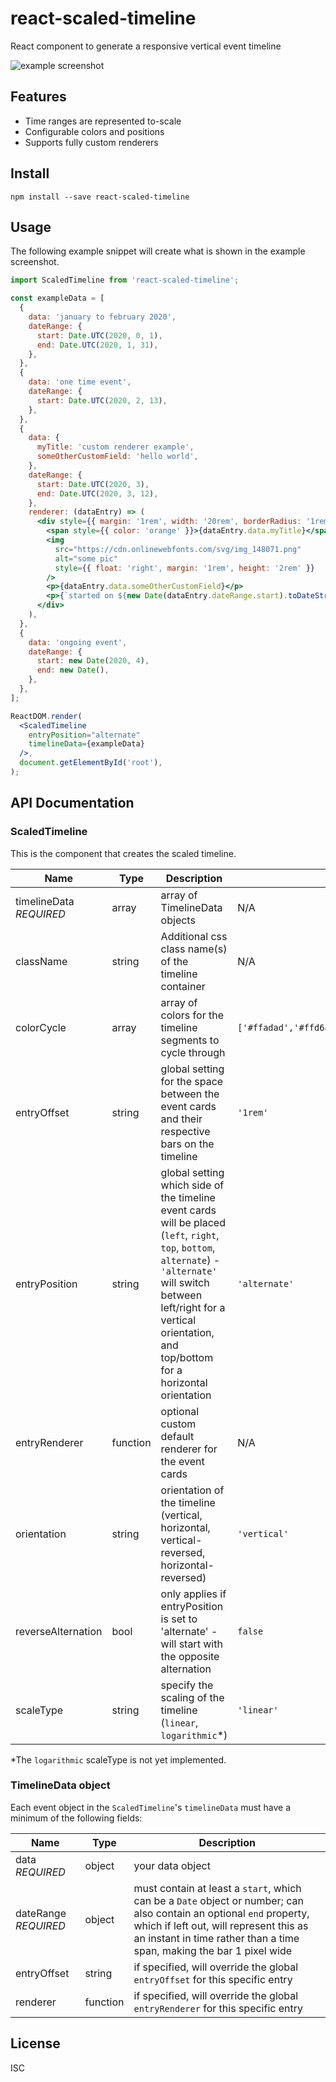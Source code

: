 # react-scaled-timeline
React component to generate a responsive vertical event timeline

![example screenshot]()


## Features

* Time ranges are represented to-scale
* Configurable colors and positions
* Supports fully custom renderers

## Install

```
npm install --save react-scaled-timeline
```

## Usage

The following example snippet will create what is shown in the example screenshot.

```jsx
import ScaledTimeline from 'react-scaled-timeline';

const exampleData = [
  {
    data: 'january to february 2020',
    dateRange: {
      start: Date.UTC(2020, 0, 1),
      end: Date.UTC(2020, 1, 31),
    },
  },
  {
    data: 'one time event',
    dateRange: {
      start: Date.UTC(2020, 2, 13),
    },
  },
  {
    data: {
      myTitle: 'custom renderer example',
      someOtherCustomField: 'hello world',
    },
    dateRange: {
      start: Date.UTC(2020, 3),
      end: Date.UTC(2020, 3, 12),
    },
    renderer: (dataEntry) => (
      <div style={{ margin: '1rem', width: '20rem', borderRadius: '1rem' }}>
        <span style={{ color: 'orange' }}>{dataEntry.data.myTitle}</span>
        <img
          src="https://cdn.onlinewebfonts.com/svg/img_148071.png"
          alt="some pic"
          style={{ float: 'right', margin: '1rem', height: '2rem' }}
        />
        <p>{dataEntry.data.someOtherCustomField}</p>
        <p>{`started on ${new Date(dataEntry.dateRange.start).toDateString()}`}</p>
      </div>
    ),
  },
  {
    data: 'ongoing event',
    dateRange: {
      start: new Date(2020, 4),
      end: new Date(),
    },
  },
];

ReactDOM.render(
  <ScaledTimeline
    entryPosition="alternate"
    timelineData={exampleData}
  />,
  document.getElementById('root'),
);
```

## API Documentation

### ScaledTimeline

This is the component that creates the scaled timeline.

| Name                    | Type   | Description                                                | Default Value           |
| ----------------------- | ------ | ---------------------------------------------------------- | ----------------------- |
| timelineData *REQUIRED* | array  | array of TimelineData objects                              | N/A                     |
| className               | string | Additional css class name(s) of the timeline container     | N/A                     |
| colorCycle              | array  | array of colors for the timeline segments to cycle through | ```['#ffadad','#ffd6a5','#fdffb6','#caffbf','#9bf6ff','a0c4ff','bdb2ff','ffc6ff','fffffc']``` |
| entryOffset             | string | global setting for the space between the event cards and their respective bars on the timeline | `'1rem'` |
| entryPosition           | string | global setting which side of the timeline event cards will be placed (`left`, `right`, `top`, `bottom`, `alternate`) - `'alternate'` will switch between left/right for a vertical orientation, and top/bottom for a horizontal orientation | `'alternate'` |
| entryRenderer           | function | optional custom default renderer for the event cards | N/A |
| orientation             | string | orientation of the timeline (vertical, horizontal, vertical-reversed, horizontal-reversed) | `'vertical'` |
| reverseAlternation      | bool   | only applies if entryPosition is set to 'alternate' - will start with the opposite alternation | `false` |
| scaleType               | string | specify the scaling of the timeline (`linear`, `logarithmic`*) | `'linear'` |

*The `logarithmic` scaleType is not yet implemented.

### TimelineData object

Each event object in the `ScaledTimeline`'s `timelineData` must have a minimum of the following fields:

| Name         | Type   | Description                              |
| ------------ | ------ | ---------------------------------------- |
| data *REQUIRED*        | object | your data object                         |
| dateRange *REQUIRED*    | object | must contain at least a `start`, which can be a `Date` object or number; can also contain an optional `end` property, which if left out, will represent this as an instant in time rather than a time span, making the bar 1 pixel wide |
| entryOffset | string | if specified, will override the global `entryOffset` for this specific entry |
| renderer    | function | if specified, will override the global `entryRenderer` for this specific entry |

## License
ISC
